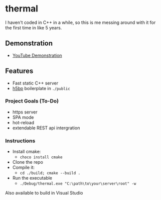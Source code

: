 # thermal
I haven't coded in C++ in a while, so this is me messing around with it for the first time in like 5 years. 

## Demonstration
- [YouTube Demonstration](https://youtu.be/crvch7rxmGE)

## Features
- Fast static C++ server
- [h5bp](https://github.com/h5bp/html5-boilerplate) boilerplate in `./public`

### Project Goals (To-Do)
- https server
- SPA mode
- hot-reload
- extendable REST api intergration

### Instructions
- Install cmake:
    - `choco install cmake`
- Clone the repo
- Compile it:
    - `cd ./build; cmake --build .`
- Run the executable
    - `./Debug/thermal.exe "C:\path\to\your\server\root" -w`

Also available to build in Visual Studio